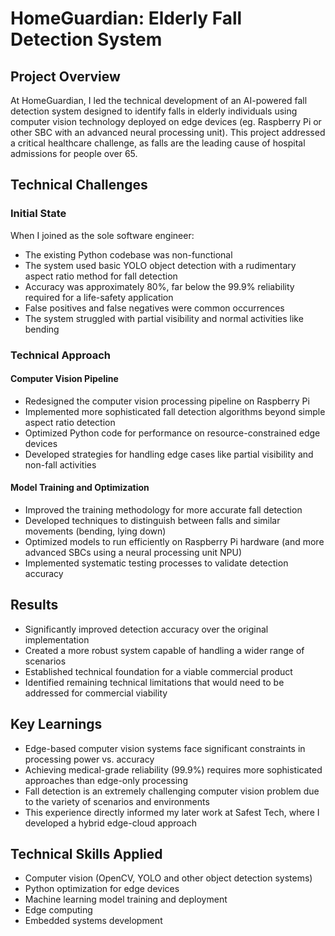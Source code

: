 # HomeGuardian: Elderly Fall Detection System

## Project Overview
At HomeGuardian, I led the technical development of an AI-powered fall detection system designed to identify falls in elderly individuals using computer vision technology deployed on edge devices (eg. Raspberry Pi or other SBC with an advanced neural processing unit). This project addressed a critical healthcare challenge, as falls are the leading cause of hospital admissions for people over 65.

## Technical Challenges

### Initial State
When I joined as the sole software engineer:
- The existing Python codebase was non-functional
- The system used basic YOLO object detection with a rudimentary aspect ratio method for fall detection
- Accuracy was approximately 80%, far below the 99.9% reliability required for a life-safety application
- False positives and false negatives were common occurrences
- The system struggled with partial visibility and normal activities like bending

### Technical Approach

#### Computer Vision Pipeline
- Redesigned the computer vision processing pipeline on Raspberry Pi
- Implemented more sophisticated fall detection algorithms beyond simple aspect ratio detection
- Optimized Python code for performance on resource-constrained edge devices
- Developed strategies for handling edge cases like partial visibility and non-fall activities

#### Model Training and Optimization
- Improved the training methodology for more accurate fall detection
- Developed techniques to distinguish between falls and similar movements (bending, lying down)
- Optimized models to run efficiently on Raspberry Pi hardware (and more advanced SBCs using a neural processing unit NPU)
- Implemented systematic testing processes to validate detection accuracy

## Results
- Significantly improved detection accuracy over the original implementation
- Created a more robust system capable of handling a wider range of scenarios
- Established technical foundation for a viable commercial product
- Identified remaining technical limitations that would need to be addressed for commercial viability

## Key Learnings
- Edge-based computer vision systems face significant constraints in processing power vs. accuracy
- Achieving medical-grade reliability (99.9%) requires more sophisticated approaches than edge-only processing
- Fall detection is an extremely challenging computer vision problem due to the variety of scenarios and environments
- This experience directly informed my later work at Safest Tech, where I developed a hybrid edge-cloud approach

## Technical Skills Applied
- Computer vision (OpenCV, YOLO and other object detection systems)
- Python optimization for edge devices
- Machine learning model training and deployment
- Edge computing
- Embedded systems development
